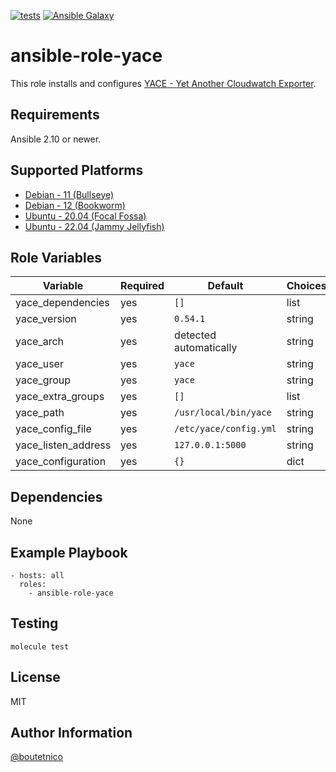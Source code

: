 [![tests](https://github.com/boutetnico/ansible-role-yace/workflows/Test%20ansible%20role/badge.svg)](https://github.com/boutetnico/ansible-role-yace/actions?query=workflow%3A%22Test+ansible+role%22)
[![Ansible Galaxy](https://img.shields.io/badge/galaxy-boutetnico.yace-blue.svg)](https://galaxy.ansible.com/boutetnico/yace)


ansible-role-yace
=================

This role installs and configures [YACE - Yet Another Cloudwatch Exporter](https://github.com/nerdswords/yet-another-cloudwatch-exporter).

Requirements
------------

Ansible 2.10 or newer.

Supported Platforms
-------------------

- [Debian - 11 (Bullseye)](https://wiki.debian.org/DebianBullseye)
- [Debian - 12 (Bookworm)](https://wiki.debian.org/DebianBookworm)
- [Ubuntu - 20.04 (Focal Fossa)](http://releases.ubuntu.com/20.04/)
- [Ubuntu - 22.04 (Jammy Jellyfish)](http://releases.ubuntu.com/22.04/)

Role Variables
--------------

| Variable                        | Required | Default                             | Choices   | Comments                    |
|---------------------------------|----------|-------------------------------------|-----------|-----------------------------|
| yace_dependencies               | yes      | `[]`                                | list      |                             |
| yace_version                    | yes      | `0.54.1`                            | string    |                             |
| yace_arch                       | yes      | detected automatically              | string    |                             |
| yace_user                       | yes      | `yace`                              | string    |                             |
| yace_group                      | yes      | `yace`                              | string    |                             |
| yace_extra_groups               | yes      | `[]`                                | list      |                             |
| yace_path                       | yes      | `/usr/local/bin/yace       `        | string    |                             |
| yace_config_file                | yes      | `/etc/yace/config.yml`              | string    |                             |
| yace_listen_address             | yes      | `127.0.0.1:5000`                    | string    |                             |
| yace_configuration              | yes      | `{}`                                | dict      |                             |

Dependencies
------------

None

Example Playbook
----------------

    - hosts: all
      roles:
        - ansible-role-yace

Testing
-------

    molecule test

License
-------

MIT

Author Information
------------------

[@boutetnico](https://github.com/boutetnico)
